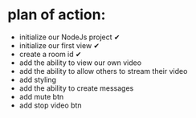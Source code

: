 # plan of action:

- initialize our NodeJs project ✔
- initialize our first view ✔
- create a room id ✔
- add the ability to view our own video
- add the ability to allow others to stream their video
- add styling
- add the ability to create messages
- add mute btn
- add stop video btn